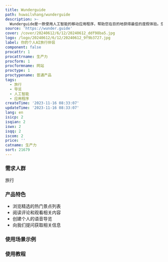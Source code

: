 ```yaml
---
title: Wunderguide
path: huwailvhang/wunderguide
description: >-
  Wunderguide是一款使用人工智能的移动应用程序，帮助您在目的地获得最佳的度假体验。您可以浏览我们精选的热门景点列表，阅读别人的评论和观看相关内容，创建个人的语音导览，并随时向我们提问获取相关信息。Wunderguide可以在全球范围内使用，并提供免费服务。
source: 'https://wunder.guide'
cover: /cover/20240612/6/12/20240612_ddf98ba5.jpg
logo: /logo/20240612/6/12/20240612_9f9b3727.jpg
label: 你的个人AI旅行伴侣
component: false
procattr: 1
procattrname: 生产力
procform: 1
procformname: 网站
proctype: 1
proctypename: 普通产品
tags:
  - 旅行
  - 导览
  - 人工智能
  - 应用程序
createTime: '2023-11-16 08:33:07'
updateTime: '2023-11-16 08:33:07'
lang: en
isicp: 2
isqian: 2
iswx: 2
isqq: 2
iscom: 2
price: ''
catname: 生产力
sort: 21679
---
```




### 需求人群
旅行

### 产品特色
- 浏览精选的热门景点列表
- 阅读评论和观看相关内容
- 创建个人的语音导览
- 向我们提问获取相关信息

### 使用场景示例


### 使用教程


  
